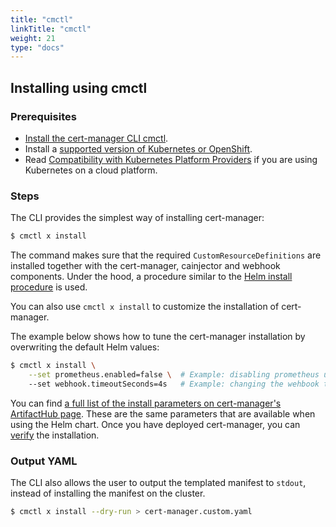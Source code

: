 ```yaml
---
title: "cmctl"
linkTitle: "cmctl"
weight: 21
type: "docs"
---
```


## Installing using cmctl

### Prerequisites

- [Install the cert-manager CLI cmctl](../../usage/cmctl/#installation).
- Install a [supported version of Kubernetes or OpenShift](/docs/installation/supported-releases/).
- Read [Compatibility with Kubernetes Platform Providers](../compatibility/) if you are using Kubernetes on a cloud platform.

### Steps

The CLI provides the simplest way of installing cert-manager:
```bash
$ cmctl x install
```
The command makes sure that the required `CustomResourceDefinitions` are installed together with the cert-manager, cainjector and webhook components.
Under the hood, a procedure similar to the [Helm install procedure](../helm/#steps) is used.

You can also use `cmctl x install` to customize the installation of cert-manager.

The example below shows how to tune the cert-manager installation by overwriting the default Helm values:

```bash
$ cmctl x install \
    --set prometheus.enabled=false \  # Example: disabling prometheus using a Helm parameter
    --set webhook.timeoutSeconds=4s   # Example: changing the wehbook timeout using a Helm parameter
```
You can find [a full list of the install parameters on cert-manager's ArtifactHub page](https://artifacthub.io/packages/helm/cert-manager/cert-manager#configuration). These are the same parameters that are available when using the Helm chart.
Once you have deployed cert-manager, you can [verify](../verify/) the installation.

### Output YAML

The CLI also allows the user to output the templated manifest to `stdout`, instead of installing the manifest on the cluster.
```bash
$ cmctl x install --dry-run > cert-manager.custom.yaml
```
